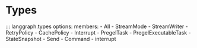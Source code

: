 # Types

::: langgraph.types
    options:
      members:
        - All
        - StreamMode
        - StreamWriter
        - RetryPolicy
        - CachePolicy
        - Interrupt
        - PregelTask
        - PregelExecutableTask
        - StateSnapshot
        - Send
        - Command
        - interrupt
